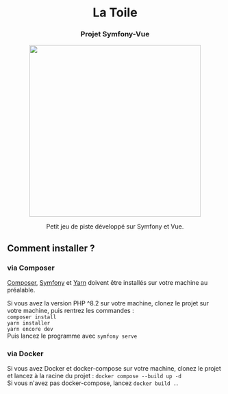 <h1 align="center">La Toile</h1>
<h3 align="center">Projet Symfony-Vue</h3>

<p align="center">
<img src="https://i.ibb.co/WWTxwK3/Screenshot-from-2023-07-03-18-39-26.png" width="400">
</p>

<p align="center">Petit jeu de piste développé sur Symfony et Vue.</p>

## Comment installer ?

### via Composer

[Composer](https://getcomposer.org/download/), [Symfony](https://symfony.com/download) et [Yarn](https://classic.yarnpkg.com/lang/en/docs/install/#debian-stable) doivent être installés sur votre machine au préalable.

Si vous avez la version PHP ^8.2 sur votre machine, clonez le projet sur votre machine, puis rentrez les commandes :
<br> `composer install`
<br>`yarn installer`
<br>`yarn encore dev`
<br>Puis lancez le programme avec `symfony serve`


### via Docker

Si vous avez Docker et docker-compose sur votre machine, clonez le projet et lancez à la racine du projet : `docker compose --build up -d`
<br>Si vous n'avez pas docker-compose, lancez `docker build .`.